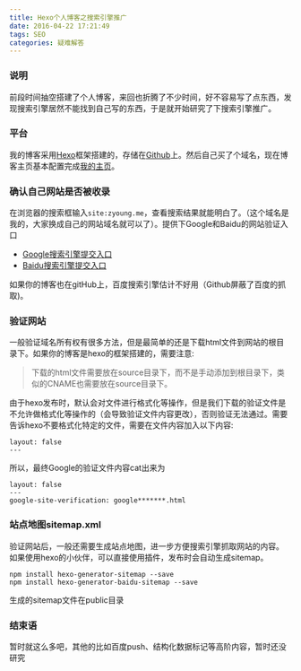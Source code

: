 ```yaml
---
title: Hexo个人博客之搜索引擎推广
date: 2016-04-22 17:21:49
tags: SEO
categories: 疑难解答
---
```


### 说明
前段时间抽空搭建了个人博客，来回也折腾了不少时间，好不容易写了点东西，发现搜索引擎居然不能找到自己写的东西，于是就开始研究了下搜索引擎推广。

### 平台
我的博客采用[Hexo](http://hexo.io)框架搭建的，存储在[Github](https://github.com)上。然后自己买了个域名，现在博客主页基本配置完成[我的主页](http://zyoung.me)。

### 确认自己网站是否被收录
在浏览器的搜索框输入`site:zyoung.me`，查看搜索结果就能明白了。（这个域名是我的，大家换成自己的网站域名就可以了）。提供下Google和Baidu的网站验证入口
* [Google搜索引擎提交入口](https://www.google.com/webmasters/tools/home?hl=zh-CN)
* [Baidu搜索引擎提交入口](http://www.baidu.com/search/url_submit.htm)

<!-- more -->

如果你的博客也在gitHub上，百度搜索引擎估计不好用（Github屏蔽了百度的抓取)。
### 验证网站
一般验证域名所有权有很多方法，但是最简单的还是下载html文件到网站的根目录下。如果你的博客是hexo的框架搭建的，需要注意:
> 下载的html文件需要放在source目录下，而不是手动添加到根目录下，类似的CNAME也需要放在source目录下。

由于hexo发布时，默认会对文件进行格式化等操作，但是我们下载的验证文件是不允许做格式化等操作的（会导致验证文件内容更改），否则验证无法通过。需要告诉hexo不要格式化特定的文件，需要在文件内容加入以下内容:
```
layout: false
---
```
所以，最终Google的验证文件内容cat出来为
```
layout: false
---
google-site-verification: google*******.html
```
### 站点地图sitemap.xml
验证网站后，一般还需要生成站点地图，进一步方便搜索引擎抓取网站的内容。
如果使用hexo的小伙伴，可以直接使用插件，发布时会自动生成sitemap。
```
npm install hexo-generator-sitemap --save
npm install hexo-generator-baidu-sitemap --save
```
生成的sitemap文件在public目录
### 结束语
暂时就这么多吧，其他的比如百度push、结构化数据标记等高阶内容，暂时还没研究

